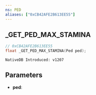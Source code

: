 ```yaml
---
ns: PED
aliases: ["0xCB42AFE2B613EE55"]
---
```

## _GET_PED_MAX_STAMINA

```c
// 0xCB42AFE2B613EE55
float _GET_PED_MAX_STAMINA(Ped ped);
```

```
NativeDB Introduced: v1207
```

## Parameters
* **ped**:
